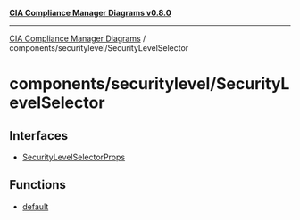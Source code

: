 [**CIA Compliance Manager Diagrams v0.8.0**](../../../README.md)

***

[CIA Compliance Manager Diagrams](../../../modules.md) / components/securitylevel/SecurityLevelSelector

# components/securitylevel/SecurityLevelSelector

## Interfaces

- [SecurityLevelSelectorProps](interfaces/SecurityLevelSelectorProps.md)

## Functions

- [default](functions/default.md)
